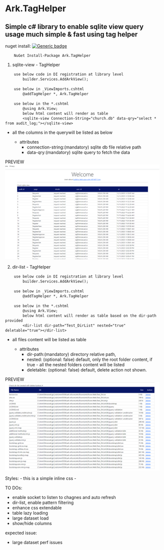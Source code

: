 # Ark.TagHelper

## Simple c# library to enable sqlite view query usage much simple & fast using tag helper

nuget install:
[![Generic badge](https://img.shields.io/nuget/v/ark.sqlite?color=green&label=nuget&style=for-the-badge)](https://www.nuget.org/packages/Ark.TagHelper)
````
    NuGet Install-Package Ark.TagHelper
````

1. sqlite-view - TagHelper

````
    use below code in DI registration at library level
        builder.Services.AddArkView();

    use below in _ViewImports.cshtml
        @addTagHelper *, Ark.TagHelper

    use below in the *.cshtml
        @using Ark.View;
        below html content will render as table
        <sqlite-view Connection-String="church.db" data-qry="select * from audit_log;"></sqlite-view>
````

- all the columns in the querywill be listed as below

    - attributes
        - connection-string:(mandatory) sqlite db file relative path
        - data-qry:(mandatory) sqlite query to fetch the data

PREVIEW
![sqlite-view preview](./sqlite-view-preview.PNG)

2. dir-list - TagHelper

````
    use below code in DI registration at library level
        builder.Services.AddArkView();

    use below in _ViewImports.cshtml
        @addTagHelper *, Ark.TagHelper

    use below in the *.cshtml
        @using Ark.View;
        below html content will render as table based on the dir-path provided
        <dir-list dir-path="Test_DirList" nested="true" deletable="true"></dir-list>
````

- all files content will be listed as table

    - attributes
        - dir-path:(mandatory) directory relative path,
        - nested: (optional: false) default, only the root folder content, if true - all the nested folders content will be listed
        - deletable: (optional: false) default, delete action not shown. 

PREVIEW
![dir-list preview](./dir-list-nested-delete-preview.png)

Styles:
    - this is a simple inline css
    - 

TO DOs:

- enable socket to listen to chagnes and auto refresh
- dir-list, enable pattern filtering
- enhance css extendable
- table lazy loading
- large dataset load
- show/hide columns

expected issue:

- large dataset perf issues
